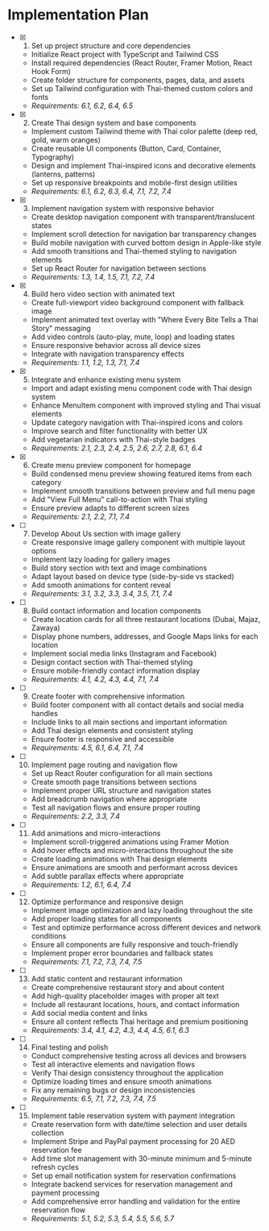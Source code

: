 # Implementation Plan

- [x] 1. Set up project structure and core dependencies
  - Initialize React project with TypeScript and Tailwind CSS
  - Install required dependencies (React Router, Framer Motion, React Hook Form)
  - Create folder structure for components, pages, data, and assets
  - Set up Tailwind configuration with Thai-themed custom colors and fonts
  - _Requirements: 6.1, 6.2, 6.4, 6.5_

- [x] 2. Create Thai design system and base components
  - Implement custom Tailwind theme with Thai color palette (deep red, gold, warm oranges)
  - Create reusable UI components (Button, Card, Container, Typography)
  - Design and implement Thai-inspired icons and decorative elements (lanterns, patterns)
  - Set up responsive breakpoints and mobile-first design utilities
  - _Requirements: 6.1, 6.2, 6.3, 6.4, 7.1, 7.2, 7.4_

- [x] 3. Implement navigation system with responsive behavior
  - Create desktop navigation component with transparent/translucent states
  - Implement scroll detection for navigation bar transparency changes
  - Build mobile navigation with curved bottom design in Apple-like style
  - Add smooth transitions and Thai-themed styling to navigation elements
  - Set up React Router for navigation between sections
  - _Requirements: 1.3, 1.4, 1.5, 7.1, 7.2, 7.4_

- [x] 4. Build hero video section with animated text
  - Create full-viewport video background component with fallback image
  - Implement animated text overlay with "Where Every Bite Tells a Thai Story" messaging
  - Add video controls (auto-play, mute, loop) and loading states
  - Ensure responsive behavior across all device sizes
  - Integrate with navigation transparency effects
  - _Requirements: 1.1, 1.2, 1.3, 7.1, 7.4_

- [x] 5. Integrate and enhance existing menu system
  - Import and adapt existing menu component code with Thai design system
  - Enhance MenuItem component with improved styling and Thai visual elements
  - Update category navigation with Thai-inspired icons and colors
  - Improve search and filter functionality with better UX
  - Add vegetarian indicators with Thai-style badges
  - _Requirements: 2.1, 2.3, 2.4, 2.5, 2.6, 2.7, 2.8, 6.1, 6.4_

- [x] 6. Create menu preview component for homepage
  - Build condensed menu preview showing featured items from each category
  - Implement smooth transitions between preview and full menu page
  - Add "View Full Menu" call-to-action with Thai styling
  - Ensure preview adapts to different screen sizes
  - _Requirements: 2.1, 2.2, 7.1, 7.4_

- [ ] 7. Develop About Us section with image gallery
  - Create responsive image gallery component with multiple layout options
  - Implement lazy loading for gallery images
  - Build story section with text and image combinations
  - Adapt layout based on device type (side-by-side vs stacked)
  - Add smooth animations for content reveal
  - _Requirements: 3.1, 3.2, 3.3, 3.4, 3.5, 7.1, 7.4_

- [ ] 8. Build contact information and location components
  - Create location cards for all three restaurant locations (Dubai, Majaz, Zawaya)
  - Display phone numbers, addresses, and Google Maps links for each location
  - Implement social media links (Instagram and Facebook)
  - Design contact section with Thai-themed styling
  - Ensure mobile-friendly contact information display
  - _Requirements: 4.1, 4.2, 4.3, 4.4, 7.1, 7.4_

- [ ] 9. Create footer with comprehensive information
  - Build footer component with all contact details and social media handles
  - Include links to all main sections and important information
  - Add Thai design elements and consistent styling
  - Ensure footer is responsive and accessible
  - _Requirements: 4.5, 6.1, 6.4, 7.1, 7.4_

- [ ] 10. Implement page routing and navigation flow
  - Set up React Router configuration for all main sections
  - Create smooth page transitions between sections
  - Implement proper URL structure and navigation states
  - Add breadcrumb navigation where appropriate
  - Test all navigation flows and ensure proper routing
  - _Requirements: 2.2, 3.3, 7.4_

- [ ] 11. Add animations and micro-interactions
  - Implement scroll-triggered animations using Framer Motion
  - Add hover effects and micro-interactions throughout the site
  - Create loading animations with Thai design elements
  - Ensure animations are smooth and performant across devices
  - Add subtle parallax effects where appropriate
  - _Requirements: 1.2, 6.1, 6.4, 7.4_

- [ ] 12. Optimize performance and responsive design
  - Implement image optimization and lazy loading throughout the site
  - Add proper loading states for all components
  - Test and optimize performance across different devices and network conditions
  - Ensure all components are fully responsive and touch-friendly
  - Implement proper error boundaries and fallback states
  - _Requirements: 7.1, 7.2, 7.3, 7.4, 7.5_

- [ ] 13. Add static content and restaurant information
  - Create comprehensive restaurant story and about content
  - Add high-quality placeholder images with proper alt text
  - Include all restaurant locations, hours, and contact information
  - Add social media content and links
  - Ensure all content reflects Thai heritage and premium positioning
  - _Requirements: 3.4, 4.1, 4.2, 4.3, 4.4, 4.5, 6.1, 6.3_

- [ ] 14. Final testing and polish
  - Conduct comprehensive testing across all devices and browsers
  - Test all interactive elements and navigation flows
  - Verify Thai design consistency throughout the application
  - Optimize loading times and ensure smooth animations
  - Fix any remaining bugs or design inconsistencies
  - _Requirements: 6.5, 7.1, 7.2, 7.3, 7.4, 7.5_

- [ ] 15. Implement table reservation system with payment integration
  - Create reservation form with date/time selection and user details collection
  - Implement Stripe and PayPal payment processing for 20 AED reservation fee
  - Add time slot management with 30-minute minimum and 5-minute refresh cycles
  - Set up email notification system for reservation confirmations
  - Integrate backend services for reservation management and payment processing
  - Add comprehensive error handling and validation for the entire reservation flow
  - _Requirements: 5.1, 5.2, 5.3, 5.4, 5.5, 5.6, 5.7_